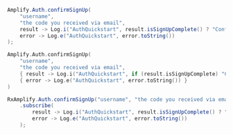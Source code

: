 <amplify-block-switcher>
 <amplify-block name="Java">

```java
Amplify.Auth.confirmSignUp(
    "username",
    "the code you received via email",
    result -> Log.i("AuthQuickstart", result.isSignUpComplete() ? "Confirm signUp succeeded" : "Confirm sign up not complete"),
    error -> Log.e("AuthQuickstart", error.toString())
);
```

 </amplify-block>
 <amplify-block name="Kotlin">

```kotlin
Amplify.Auth.confirmSignUp(
    "username",
    "the code you received via email",
    { result -> Log.i("AuthQuickstart", if (result.isSignUpComplete) "Confirm signUp succeeded" else "Confirm sign up not complete") },
    { error -> Log.e("AuthQuickstart", error.toString()) }
)
```

 </amplify-block>
  <amplify-block name="RxJava">

```java
RxAmplify.Auth.confirmSignUp("username", "the code you received via email")
    .subscribe(
        result -> Log.i("AuthQuickstart", result.isSignUpComplete() ? "Confirm signUp succeeded" : "Confirm sign up not complete"),
        error -> Log.e("AuthQuickstart", error.toString())
    );
```

 </amplify-block>
</amplify-block-switcher>
